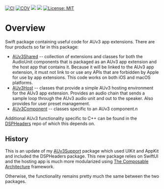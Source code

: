 [![CI](https://github.com/bradhowes/auv3-support/actions/workflows/CI.yml/badge.svg)](https://github.com/bradhowes/auv3-support/actions/workflows/CI.yml)
[![COV](https://img.shields.io/endpoint?url=https://gist.githubusercontent.com/bradhowes/9216666566d5badd2c824d3524181377/raw/auv3-support-coverage.json)](https://github.com/bradhowes/auv3-support/blob/main/.github/workflows/CI.yml)
[![](https://img.shields.io/endpoint?url=https%3A%2F%2Fswiftpackageindex.com%2Fapi%2Fpackages%2Fbradhowes%2Fauv3-support%2Fbadge%3Ftype%3Dswift-versions)](https://swiftpackageindex.com/bradhowes/auv3-support)
[![](https://img.shields.io/endpoint?url=https%3A%2F%2Fswiftpackageindex.com%2Fapi%2Fpackages%2Fbradhowes%2Fauv3-support%2Fbadge%3Ftype%3Dplatforms)](https://swiftpackageindex.com/bradhowes/auv3-support)
[![License: MIT](https://img.shields.io/badge/License-MIT-A31F34.svg)](https://opensource.org/licenses/MIT)

# Overview

Swift package containing useful code for AUv3 app extensions. There are four products so far in this package:

- [AUv3Shared](Sources/AUv3Shared) -- collection of extensions and classes for both the AudioUnit components that is packaged
  as an AUv3 app extension and the host app that contains it. Because it will be linked to the AUv3 app
  extension, it must not link to or use any APIs that are forbidden by Apple for use by app extensions.
  This code works on both iOS and macOS platforms.
- [AUv3Host](Sources/AUv3Host) -- classes that provide a simple AUv3 hosting environment for the AUv3 app extension.
  Provides an audio chain that sends a sample loop through the AUv3 audio unit and out to the speaker. Also
  provides for user preset management.
- [AUv3Component](Sources/AUv3Component) -- classes specific to an AUv3 component.n

Additional AUv3 functionality specific to C++ can be found in the [DSPHeaders][dh] repo of which this depends on.

## History

This is an update of my [AUv3Support][old] package which used UIKit and AppKit and included the DSPHeaders package. This
new package relies on SwiftUI and the hosting app is much more modularized using [The Composable Architecture][tca]
framework.

Otherwise, the functionality remains pretty much the same between the two packages.

[dh]: https://github.com/bradhowes/DSPHeaders
[old]: https://github.com/bradhowes/AUv3Support
[tca]: https://github.com/pointfreeco/swift-composable-architecture
